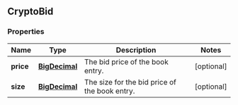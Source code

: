 
## CryptoBid

### Properties
Name | Type | Description | Notes
------------ | ------------- | ------------- | -------------
**price** | [**BigDecimal**](BigDecimal.md) | The bid price of the book entry. |  [optional]
**size** | [**BigDecimal**](BigDecimal.md) | The size for the bid price of the book entry. |  [optional]



